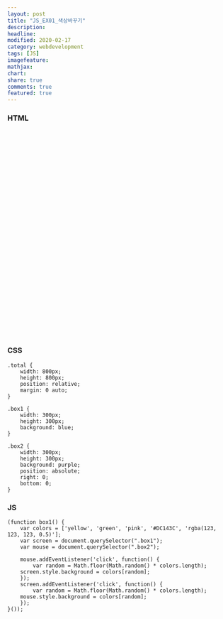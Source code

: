 ```yaml
---
layout: post
title: "JS_EX01_색상바꾸기"
description:
headline:
modified: 2020-02-17
category: webdevelopment
tags: [JS]
imagefeature:
mathjax:
chart:
share: true
comments: true
featured: true
---
```


### HTML

<pre class="prettyprint"> 
<!DOCTYPE html>
<html lang="en">
<head>
    <meta charset="UTF-8">
    <title>Document</title>
    <link rel="stylesheet" href="css/style.css">

</head>
<body>
   <div class="total">
    <div class="box1">

    </div>
    <div class="box2">

    </div>
    </div>

    <script src="js/background_change.js"></script>
</body>
</html>
</pre>

### CSS

```
.total {
    width: 800px;
    height: 800px;
    position: relative;
    margin: 0 auto;
}

.box1 {
    width: 300px;
    height: 300px;
    background: blue;
}

.box2 {
    width: 300px;
    height: 300px;
    background: purple;
    position: absolute;
    right: 0;
    bottom: 0;
}
```

### JS

```
(function box1() {
    var colors = ['yellow', 'green', 'pink', '#DC143C', 'rgba(123, 123, 123, 0.5)'];
    var screen = document.querySelector(".box1");
    var mouse = document.querySelector(".box2");

    mouse.addEventListener('click', function() {
        var random = Math.floor(Math.random() * colors.length);
    screen.style.background = colors[random];
    });
    screen.addEventListener('click', function() {
        var random = Math.floor(Math.random() * colors.length);
    mouse.style.background = colors[random];
    });
}());
```

